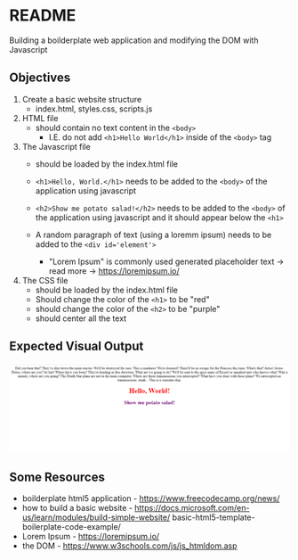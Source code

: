 # README

Building a boilderplate web application and modifying the DOM with Javascript

## Objectives
1. Create a basic website structure 
    - index.html, styles.css, scripts.js
2. HTML file 
    - should contain no text content in the ```<body>```
        - I.E. do not add ```<h1>Hello World</h1>``` inside of the ```<body>``` tag
3. The Javascript file 
    - should be loaded by the index.html file
    - ```<h1>Hello, World.</h1>``` needs to be added to the ```<body>``` of the application using javascript
    - ```<h2>Show me potato salad!</h2>``` needs to be added to the ```<body>``` of the application using javascript and it should appear below the ```<h1>```
        
    - A random paragraph of text (using a loremm ipsum) needs to be added to the ```<div id='element'>```
        - "Lorem Ipsum" is commonly used generated placeholder text -> read more ->   https://loremipsum.io/
4. The CSS file
    - should be loaded by the index.html file
    - Should change the color of the ```<h1>``` to be "red"
    - should change the color of the ```<h2>``` to be "purple"
    - should center all the text

## Expected Visual Output 
![alt text](./readme/output.PNG)

## Some Resources
- boilderplate html5 application - https://www.freecodecamp.org/news/
- how to build a basic website - https://docs.microsoft.com/en-us/learn/modules/build-simple-website/ 
basic-html5-template-boilerplate-code-example/
- Lorem Ipsum - https://loremipsum.io/
- the DOM - https://www.w3schools.com/js/js_htmldom.asp